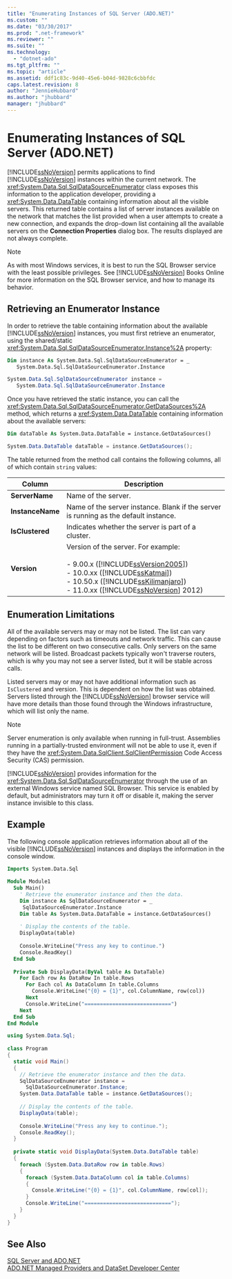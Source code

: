 ```yaml
---
title: "Enumerating Instances of SQL Server (ADO.NET)"
ms.custom: ""
ms.date: "03/30/2017"
ms.prod: ".net-framework"
ms.reviewer: ""
ms.suite: ""
ms.technology: 
  - "dotnet-ado"
ms.tgt_pltfrm: ""
ms.topic: "article"
ms.assetid: ddf1c83c-9d40-45e6-b04d-9828c6cbbfdc
caps.latest.revision: 8
author: "JennieHubbard"
ms.author: "jhubbard"
manager: "jhubbard"
---
```

# Enumerating Instances of SQL Server (ADO.NET)
[!INCLUDE[ssNoVersion](../../../../../includes/ssnoversion-md.md)] permits applications to find [!INCLUDE[ssNoVersion](../../../../../includes/ssnoversion-md.md)] instances within the current network. The <xref:System.Data.Sql.SqlDataSourceEnumerator> class exposes this information to the application developer, providing a <xref:System.Data.DataTable> containing information about all the visible servers. This returned table contains a list of server instances available on the network that matches the list provided when a user attempts to create a new connection, and expands the drop-down list containing all the available servers on the **Connection Properties** dialog box. The results displayed are not always complete.  
  
> [!NOTE]
>  As with most Windows services, it is best to run the SQL Browser service with the least possible privileges. See [!INCLUDE[ssNoVersion](../../../../../includes/ssnoversion-md.md)] Books Online for more information on the SQL Browser service, and how to manage its behavior.  
  
## Retrieving an Enumerator Instance  
 In order to retrieve the table containing information about the available [!INCLUDE[ssNoVersion](../../../../../includes/ssnoversion-md.md)] instances, you must first retrieve an enumerator, using the shared/static <xref:System.Data.Sql.SqlDataSourceEnumerator.Instance%2A> property:  
  
```vb  
Dim instance As System.Data.Sql.SqlDataSourceEnumerator = _  
   System.Data.Sql.SqlDataSourceEnumerator.Instance  
```  
  
```csharp  
System.Data.Sql.SqlDataSourceEnumerator instance =   
   System.Data.Sql.SqlDataSourceEnumerator.Instance  
```  
  
 Once you have retrieved the static instance, you can call the <xref:System.Data.Sql.SqlDataSourceEnumerator.GetDataSources%2A> method, which returns a <xref:System.Data.DataTable> containing information about the available servers:  
  
```vb  
Dim dataTable As System.Data.DataTable = instance.GetDataSources()  
```  
  
```csharp  
System.Data.DataTable dataTable = instance.GetDataSources();  
```  
  
 The table returned from the method call contains the following columns, all of which contain `string` values:  
  
|Column|Description|  
|------------|-----------------|  
|**ServerName**|Name of the server.|  
|**InstanceName**|Name of the server instance. Blank if the server is running as the default instance.|  
|**IsClustered**|Indicates whether the server is part of a cluster.|  
|**Version**|Version of the server. For example:<br /><br /> -   9.00.x ([!INCLUDE[ssVersion2005](../../../../../includes/ssversion2005-md.md)])<br />-   10.0.xx ([!INCLUDE[ssKatmai](../../../../../includes/sskatmai-md.md)])<br />-   10.50.x ([!INCLUDE[ssKilimanjaro](../../../../../includes/sskilimanjaro-md.md)])<br />-   11.0.xx ([!INCLUDE[ssNoVersion](../../../../../includes/ssnoversion-md.md)] 2012)|  
  
## Enumeration Limitations  
 All of the available servers may or may not be listed. The list can vary depending on factors such as timeouts and network traffic. This can cause the list to be different on two consecutive calls. Only servers on the same network will be listed. Broadcast packets typically won't traverse routers, which is why you may not see a server listed, but it will be stable across calls.  
  
 Listed servers may or may not have additional information such as `IsClustered` and version. This is dependent on how the list was obtained. Servers listed through the [!INCLUDE[ssNoVersion](../../../../../includes/ssnoversion-md.md)] browser service will have more details than those found through the Windows infrastructure, which will list only the name.  
  
> [!NOTE]
>  Server enumeration is only available when running in full-trust. Assemblies running in a partially-trusted environment will not be able to use it, even if they have the <xref:System.Data.SqlClient.SqlClientPermission> Code Access Security (CAS) permission.  
  
 [!INCLUDE[ssNoVersion](../../../../../includes/ssnoversion-md.md)] provides information for the <xref:System.Data.Sql.SqlDataSourceEnumerator> through the use of an external Windows service named SQL Browser. This service is enabled by default, but administrators may turn it off or disable it, making the server instance invisible to this class.  
  
## Example  
 The following console application retrieves information about all of the visible [!INCLUDE[ssNoVersion](../../../../../includes/ssnoversion-md.md)] instances and displays the information in the console window.  
  
```vb  
Imports System.Data.Sql  
  
Module Module1  
  Sub Main()  
    ' Retrieve the enumerator instance and then the data.  
    Dim instance As SqlDataSourceEnumerator = _  
     SqlDataSourceEnumerator.Instance  
    Dim table As System.Data.DataTable = instance.GetDataSources()  
  
    ' Display the contents of the table.  
    DisplayData(table)  
  
    Console.WriteLine("Press any key to continue.")  
    Console.ReadKey()  
  End Sub  
  
  Private Sub DisplayData(ByVal table As DataTable)  
    For Each row As DataRow In table.Rows  
      For Each col As DataColumn In table.Columns  
        Console.WriteLine("{0} = {1}", col.ColumnName, row(col))  
      Next  
      Console.WriteLine("============================")  
    Next  
  End Sub  
End Module  
```  
  
```csharp  
using System.Data.Sql;  
  
class Program  
{  
  static void Main()  
  {  
    // Retrieve the enumerator instance and then the data.  
    SqlDataSourceEnumerator instance =  
      SqlDataSourceEnumerator.Instance;  
    System.Data.DataTable table = instance.GetDataSources();  
  
    // Display the contents of the table.  
    DisplayData(table);  
  
    Console.WriteLine("Press any key to continue.");  
    Console.ReadKey();  
  }  
  
  private static void DisplayData(System.Data.DataTable table)  
  {  
    foreach (System.Data.DataRow row in table.Rows)  
    {  
      foreach (System.Data.DataColumn col in table.Columns)  
      {  
        Console.WriteLine("{0} = {1}", col.ColumnName, row[col]);  
      }  
      Console.WriteLine("============================");  
    }  
  }  
}  
```  
  
## See Also  
 [SQL Server and ADO.NET](../../../../../docs/framework/data/adonet/sql/index.md)   
 [ADO.NET Managed Providers and DataSet Developer Center](http://go.microsoft.com/fwlink/?LinkId=217917)
